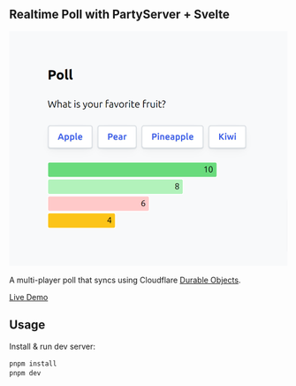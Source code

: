 Realtime Poll with PartyServer + Svelte
------------

![screenshot](./screenshot.png)

A multi-player poll that syncs using Cloudflare [Durable Objects](https://developers.cloudflare.com/durable-objects).

[Live Demo](https://ps-poll.joshnuss-test-hello.workers.dev)

## Usage

Install & run dev server:

```sh
pnpm install
pnpm dev
```
